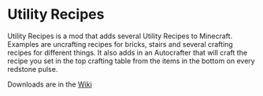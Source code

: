 Utility Recipes
========


Utility Recipes is a mod that adds several Utility Recipes to Minecraft.  
Examples are uncrafting recipes for bricks, stairs and several crafting recipes for different things.
It also adds in an Autocrafter that will craft the recipe you set in the top crafting table from the items in the bottom on every redstone pulse.

Downloads are in the [Wiki](https://github.com/Keridos/UtilityRecipes/wiki)
